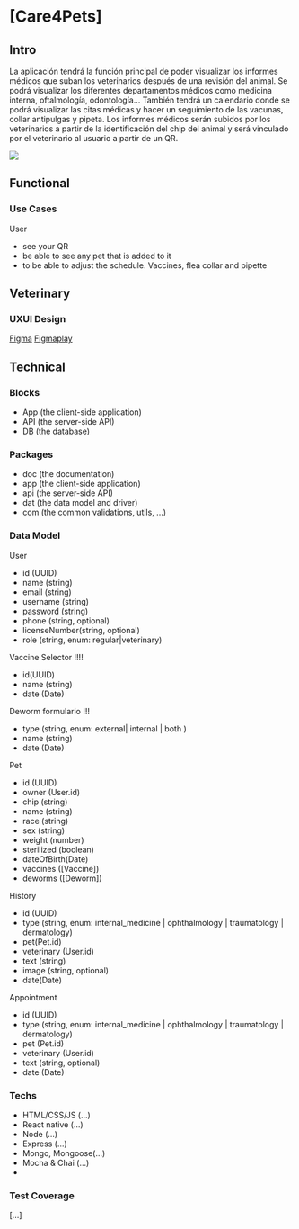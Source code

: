 # [Care4Pets]

## Intro

La aplicación tendrá la función principal de poder visualizar los informes médicos que suban los veterinarios después de una revisión del animal. Se podrá visualizar los diferentes departamentos médicos como medicina interna, oftalmología, odontología...
También tendrá un calendario donde se podrá visualizar las citas médicas y hacer un seguimiento de las vacunas, collar antipulgas y pipeta.
Los informes médicos serán subidos por los veterinarios a partir de la identificación del chip del animal y será vinculado por el veterinario al usuario a partir de un QR.

![](https://media.giphy.com/media/v1.Y2lkPTc5MGI3NjExamdqbXZudXg0NnUyaml1dDl2NG5vamF2bThiM3gxZjFtYnRycDc4byZlcD12MV9naWZzX3NlYXJjaCZjdD1n/FY8c5SKwiNf1EtZKGs/giphy.gif)

## Functional

### Use Cases

User
 - see your QR
 - be able to see any pet that is added to it
 - to be able to adjust the schedule. Vaccines, flea collar and pipette




Veterinary
- 


### UXUI Design

[Figma](https://www.figma.com/proto/MdMenDvnLaNrxePvxs9ZJY/Untitled?node-id=4-3&starting-point-node-id=4%3A3) [Figmaplay](https://www.figma.com/design/MdMenDvnLaNrxePvxs9ZJY/Untitled?node-id=56-1612&node-type=frame&t=C8ujcCqD3h9GtuAz-0)

## Technical

### Blocks

- App (the client-side application)
- API (the server-side API)
- DB (the database)

### Packages

- doc (the documentation)
- app (the client-side application)
- api (the server-side API)
- dat (the data model and driver)
- com (the common validations, utils, ...)

### Data Model

User
- id (UUID)
- name (string)
- email (string)
- username (string)
- password (string)
- phone (string, optional)
- licenseNumber(string, optional)
- role (string, enum: regular|veterinary)


Vaccine Selector !!!!
- id(UUID)
- name (string)
- date (Date)
    
Deworm formulario !!!
- type (string, enum: external| internal | both )
- name (string)
- date (Date)

Pet
- id (UUID)
- owner (User.id)
- chip (string)
- name (string)
- race (string)
- sex (string)
- weight (number)
- sterilized (boolean)
- dateOfBirth(Date)
- vaccines ([Vaccine])
- deworms ([Deworm])

History
- id (UUID)
- type (string, enum: internal_medicine | ophthalmology | traumatology | dermatology)
- pet(Pet.id)
- veterinary (User.id)
- text (string)
- image (string, optional)  
- date(Date)
    

Appointment 
- id (UUID)
- type (string, enum: internal_medicine | ophthalmology | traumatology | dermatology)
- pet (Pet.id)
- veterinary (User.id)
- text (string, optional)
- date (Date)

### Techs

- HTML/CSS/JS (...)
- React native (...)
- Node (...)
- Express (...)
- Mongo, Mongoose(...)
- Mocha & Chai (...)
- 

### Test Coverage

[...]